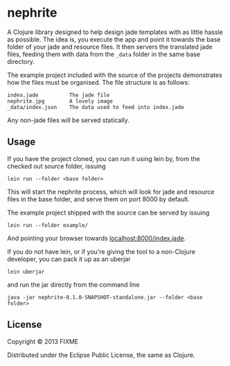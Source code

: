 # nephrite

A Clojure library designed to help design jade templates with as little
hassle as possible. The idea is, you execute the app and point it
towards the base folder of your jade and resource files. It then servers
the translated jade files, feeding them with data from the `_data`
folder in the same base directory.

The example project included with the source of the projects demonstrates how the files must be organised. The file structure is as follows:

```
index.jade          The jade file
nephrite.jpg        A lovely image
_data/index.json    The data used to feed into index.jade
```

Any non-jade files will be served statically.

## Usage

If you have the project cloned, you can run it using lein by, from the
checked out source folder, issuing

    lein run --folder <base folder>

This will start the nephrite process, which will look for jade and
resource files in the base folder, and serve them on port 8000 by
default.

The example project shipped with the source can be served by issuing

    lein run --folder example/

And pointing your browser towards [localhost:8000/index.jade](http://localhost:8000index.jade).

If you do not have lein, or if you're giving the tool to a non-Clojure
developer, you can pack it up as an uberjar

    lein uberjar

and run the jar directly from the command line

    java -jar nephrite-0.1.0-SNAPSHOT-standalone.jar --folder <base folder>

## License

Copyright © 2013 FIXME

Distributed under the Eclipse Public License, the same as Clojure.
